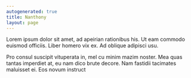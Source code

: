 ```yaml
---
autogenerated: true
title: Nanthony
layout: page
---
```


Lorem ipsum dolor sit amet, ad apeirian rationibus his. Ut eam commodo
euismod officiis. Liber homero vix ex. Ad oblique adipisci usu.

Pro consul suscipit vituperata in, mel cu minim mazim noster. Mea quas
tantas imperdiet at, eu nam dico brute decore. Nam fastidii tacimates
maluisset ei. Eos novum instruct
